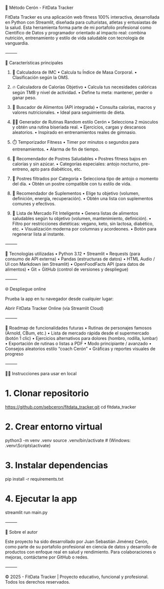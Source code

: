 💪 Método Cerón - FitData Tracker

FitData Tracker es una aplicación web fitness 100% interactiva, desarrollada en Python con Streamlit, diseñada para culturistas, atletas y entusiastas de la salud. Esta herramienta forma parte de mi portafolio profesional como Científico de Datos y programador orientado al impacto real: combina nutrición, entrenamiento y estilo de vida saludable con tecnología de vanguardia.

⸻

🚀 Características principales

1. 🧕 Calculadora de IMC
	•	Calcula tu Índice de Masa Corporal.
	•	Clasificación según la OMS.

2. 🔥 Calculadora de Calorías Objetivo
	•	Calcula tus necesidades calóricas según TMB y nivel de actividad.
	•	Define tu meta: mantener, perder o ganar peso.

3. 🥦 Buscador de Alimentos (API integrada)
	•	Consulta calorías, macros y valores nutricionales.
	•	Ideal para seguimiento de dieta.

4. 🏋️‍♂️ Generador de Rutinas Random estilo Cerón
	•	Selecciona 2 músculos y obtén una rutina biseriada real.
	•	Ejercicios, cargas y descansos aleatorios.
	•	Inspirado en entrenamientos reales de gimnasio.

5. ⏱️ Temporizador Fitness
	•	Timer por minutos o segundos para entrenamientos.
	•	Alarma de fin de tiempo.

6. 🍠 Recomendador de Postres Saludables
	•	Postres fitness bajos en calorías y sin azúcar.
	•	Categorías especiales: antojo nocturno, pre-entreno, apto para diabéticos, etc.

7. 🍵 Postres filtrados por Categoría
	•	Selecciona tipo de antojo o momento del día.
	•	Obtén un postre compatible con tu estilo de vida.

8. 💊 Recomendador de Suplementos
	•	Elige tu objetivo (volumen, definición, energía, recuperación).
	•	Obtén una lista con suplementos comunes y efectivos.

9. 🛒 Lista de Mercado Fit Inteligente
	•	Genera listas de alimentos saludables según tu objetivo (volumen, mantenimiento, definición).
	•	Filtro por restricciones dietéticas: vegano, keto, sin lactosa, diabético, etc.
	•	Visualización moderna por columnas y acordeones.
	•	Botón para regenerar lista al instante.

⸻

🌟 Tecnologías utilizadas
	•	Python 3.12
	•	Streamlit
	•	Requests (para consumo de API externa)
	•	Pandas (estructuras de datos)
	•	HTML Audio / UI con Markdown (en Streamlit)
	•	OpenFoodFacts API (para datos de alimentos)
	•	Git + GitHub (control de versiones y despliegue)

⸻

🌐 Despliegue online

Prueba la app en tu navegador desde cualquier lugar:

Abrir FitData Tracker Online (vía Streamlit Cloud)

⸻

📆 Roadmap de funcionalidades futuras
	•	Rutinas de personajes famosos (Arnold, CBum, etc.)
	•	Lista de mercado rápida desde el supermercado (botón 1 clic)
	•	Ejercicios alternativos para dolores (hombro, rodilla, lumbar)
	•	Exportación de rutinas o listas a PDF
	•	Modo principiante / avanzado
	•	Consejos aleatorios estilo “coach Cerón”
	•	Gráficas y reportes visuales de progreso

⸻

🧱‍💻 Instrucciones para usar en local

# 1. Clonar repositorio
https://github.com/sebceron/fitdata_tracker.git
cd fitdata_tracker

# 2. Crear entorno virtual
python3 -m venv .venv
source .venv/bin/activate  # (Windows: .venv\Scripts\activate)

# 3. Instalar dependencias
pip install -r requirements.txt

# 4. Ejecutar la app
streamlit run main.py



⸻

🧳 Sobre el autor

Este proyecto ha sido desarrollado por Juan Sebastián Jiménez Cerón, como parte de su portafolio profesional en ciencia de datos y desarrollo de productos con enfoque real en salud y rendimiento. Para colaboraciones o mejoras, contáctame por GitHub o redes.

⸻

© 2025 - FitData Tracker | Proyecto educativo, funcional y profesional. Todos los derechos reservados.

